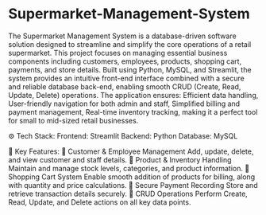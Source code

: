 # Supermarket-Management-System
The Supermarket Management System is a database-driven software solution designed to streamline and simplify the core operations of a retail supermarket. This project focuses on managing essential business components including customers, employees, products, shopping cart, payments, and store details.
Built using Python, MySQL, and Streamlit, the system provides an intuitive front-end interface combined with a secure and reliable database back-end, enabling smooth CRUD (Create, Read, Update, Delete) operations.
The application ensures:
Efficient data handling,
User-friendly navigation for both admin and staff,
Simplified billing and payment management,
Real-time inventory tracking,
making it a perfect tool for small to mid-sized retail businesses.

⚙️ Tech Stack:
Frontend: Streamlit
Backend: Python
Database: MySQL

🎯 Key Features:
🔹 Customer & Employee Management
Add, update, delete, and view customer and staff details.
🔹 Product & Inventory Handling
Maintain and manage stock levels, categories, and product information.
🔹 Shopping Cart System
Enable smooth addition of products for billing, along with quantity and price calculations.
🔹 Secure Payment Recording
Store and retrieve transaction details securely.
🔹 CRUD Operations
Perform Create, Read, Update, and Delete actions on all key data points.
